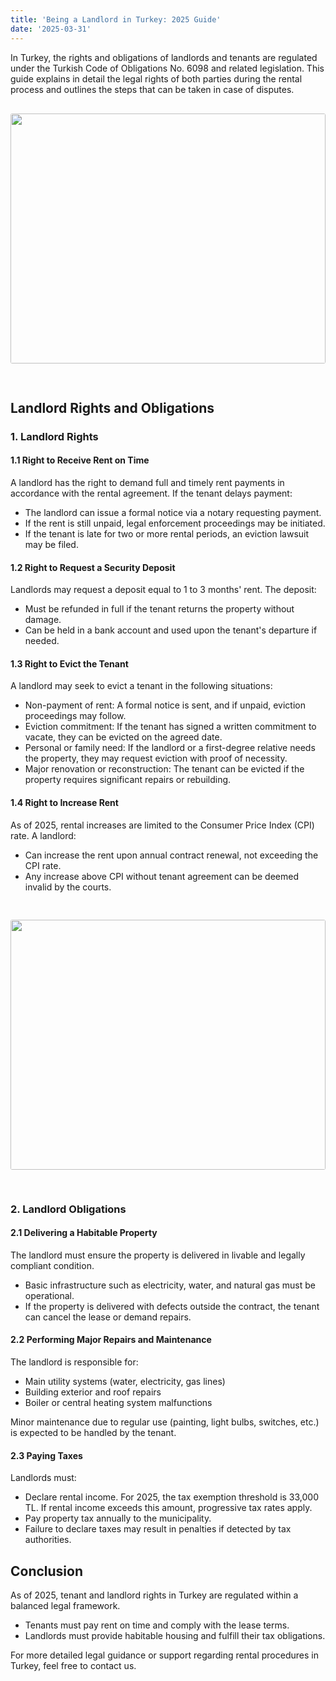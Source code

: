 ```yaml
---
title: 'Being a Landlord in Turkey: 2025 Guide'
date: '2025-03-31'
---
```


In Turkey, the rights and obligations of landlords and tenants are regulated under the Turkish Code of Obligations No. 6098 and related legislation. This guide explains in detail the legal rights of both parties during the rental process and outlines the steps that can be taken in case of disputes.
<img src="https://karayaka.ru/images/articles/article8.jpg" width=100% height="400" style="object-fit: cover; border-radius: 3px; margin: 30px auto;" />

## Landlord Rights and Obligations

### 1. Landlord Rights

#### 1.1 Right to Receive Rent on Time

A landlord has the right to demand full and timely rent payments in accordance with the rental agreement. If the tenant delays payment:

- The landlord can issue a formal notice via a notary requesting payment.
- If the rent is still unpaid, legal enforcement proceedings may be initiated.
- If the tenant is late for two or more rental periods, an eviction lawsuit may be filed.

#### 1.2 Right to Request a Security Deposit

Landlords may request a deposit equal to 1 to 3 months' rent. The deposit:

- Must be refunded in full if the tenant returns the property without damage.
- Can be held in a bank account and used upon the tenant's departure if needed.

#### 1.3 Right to Evict the Tenant

A landlord may seek to evict a tenant in the following situations:

- Non-payment of rent: A formal notice is sent, and if unpaid, eviction proceedings may follow.
- Eviction commitment: If the tenant has signed a written commitment to vacate, they can be evicted on the agreed date.
- Personal or family need: If the landlord or a first-degree relative needs the property, they may request eviction with proof of necessity.
- Major renovation or reconstruction: The tenant can be evicted if the property requires significant repairs or rebuilding.

#### 1.4 Right to Increase Rent

As of 2025, rental increases are limited to the Consumer Price Index (CPI) rate. A landlord:

- Can increase the rent upon annual contract renewal, not exceeding the CPI rate.
- Any increase above CPI without tenant agreement can be deemed invalid by the courts.

<img src="https://karayaka.ru/images/articles/article8.2.jpg" width=100% height="400" style="object-fit: cover; border-radius: 3px; margin: 30px auto;" />

### 2. Landlord Obligations

#### 2.1 Delivering a Habitable Property

The landlord must ensure the property is delivered in livable and legally compliant condition.

- Basic infrastructure such as electricity, water, and natural gas must be operational.
- If the property is delivered with defects outside the contract, the tenant can cancel the lease or demand repairs.

#### 2.2 Performing Major Repairs and Maintenance

The landlord is responsible for:

- Main utility systems (water, electricity, gas lines)
- Building exterior and roof repairs
- Boiler or central heating system malfunctions

Minor maintenance due to regular use (painting, light bulbs, switches, etc.) is expected to be handled by the tenant.

#### 2.3 Paying Taxes

Landlords must:

- Declare rental income. For 2025, the tax exemption threshold is 33,000 TL. If rental income exceeds this amount, progressive tax rates apply.
- Pay property tax annually to the municipality.
- Failure to declare taxes may result in penalties if detected by tax authorities.

## Conclusion

As of 2025, tenant and landlord rights in Turkey are regulated within a balanced legal framework.

- Tenants must pay rent on time and comply with the lease terms.
- Landlords must provide habitable housing and fulfill their tax obligations.

For more detailed legal guidance or support regarding rental procedures in Turkey, feel free to contact us.

